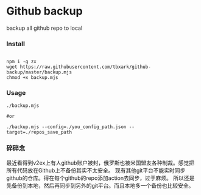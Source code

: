 # Github backup

backup all github repo to local

### Install


```shell

npm i -g zx
wget https://raw.githubusercontent.com/tbxark/github-backup/master/backup.mjs
chmod +x backup.mjs

```

### Usage

```
./backup.mjs

#or

./backup.mjs --config=./you_config_path.json --target=./repos_save_path
```



### 碎碎念

最近看得到v2ex上有人github账户被封，俄罗斯也被米国盟友各种制裁。感觉把所有代码放在Github上不备份其实不太安全。
现有其他git平台不能实时同步github的仓库。得在每个github的repo添加action去同步，过于麻烦。
所以还是先备份到本地，然后再同步到另外的git平台。而且本地多一个备份也比较安全。
